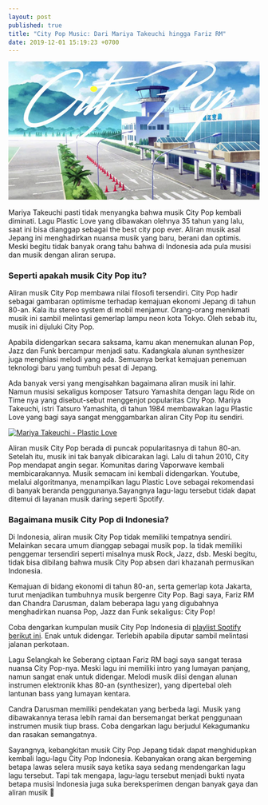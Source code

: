 ```yaml
---
layout: post
published: true
title: "City Pop Music: Dari Mariya Takeuchi hingga Fariz RM"
date: 2019-12-01 15:19:23 +0700
---
```


![City Pop](images\City_pop.jpg)

Mariya Takeuchi pasti tidak menyangka bahwa musik City Pop kembali diminati. Lagu Plastic Love yang dibawakan olehnya 35 tahun yang lalu, saat ini bisa dianggap sebagai the best city pop ever. Aliran musik asal Jepang ini menghadirkan nuansa musik yang baru, berani dan optimis. Meski begitu tidak banyak orang tahu bahwa di Indonesia ada pula musisi dan musik dengan aliran serupa.

### Seperti apakah musik City Pop itu?
Aliran musik City Pop membawa nilai filosofi tersendiri. City Pop hadir sebagai gambaran optimisme terhadap kemajuan ekonomi Jepang di tahun 80-an. Kala itu stereo system di mobil menjamur. Orang-orang menikmati musik ini sambil melintasi gemerlap lampu neon kota Tokyo. Oleh sebab itu, musik ini dijuluki City Pop.

Apabila didengarkan secara saksama, kamu akan menemukan alunan Pop, Jazz dan Funk bercampur menjadi satu. Kadangkala alunan synthesizer juga menghiasi melodi yang ada. Semuanya berkat kemajuan penemuan teknologi baru yang tumbuh pesat di Jepang.

Ada banyak versi yang mengisahkan bagaimana aliran musik ini lahir. Namun musisi sekaligus komposer Tatsuro Yamashita dengan lagu Ride on Time nya yang disebut-sebut menggenjot popularitas City Pop. Mariya Takeuchi, istri Tatsuro Yamashita, di tahun 1984 membawakan lagu Plastic Love yang bagi saya sangat menggambarkan aliran City Pop itu sendiri.

<a href="http://www.youtube.com/watch?feature=player_embedded&v=A4cMWImnTgw" target="_blank"><img src="http://img.youtube.com/vi/A4cMWImnTgw/0.jpg" alt="Mariya Takeuchi - Plastic Love" width="800" /></a>

Aliran musik City Pop berada di puncak popularitasnya di tahun 80-an. Setelah itu, musik ini tak banyak dibicarakan lagi. Lalu di tahun 2010, City Pop mendapat angin segar. Komunitas daring Vaporwave kembali membicarakannya. Musik semacam ini kembali didengarkan. Youtube, melalui algoritmanya, menampilkan lagu Plastic Love sebagai rekomendasi di banyak beranda penggunanya.Sayangnya lagu-lagu tersebut tidak dapat ditemui di layanan musik daring seperti Spotify.

### Bagaimana musik City Pop di Indonesia?

Di Indonesia, aliran musik City Pop tidak memiliki tempatnya sendiri. Melainkan secara umum dianggap sebagai musik pop. Ia tidak memiliki penggemar tersendiri seperti misalnya musk Rock, Jazz, dsb. Meski begitu, tidak bisa dibilang bahwa musik City Pop absen dari khazanah permusikan Indonesia.

Kemajuan di bidang ekonomi di tahun 80-an, serta gemerlap kota Jakarta, turut menjadikan tumbuhnya musik bergenre City Pop. Bagi saya, Fariz RM dan Chandra Darusman, dalam beberapa lagu yang digubahnya menghadirkan nuansa Pop, Jazz dan Funk sekaligus: City Pop!

Coba dengarkan kumpulan musik City Pop Indonesia di [playlist Spotify berikut ini](https://open.spotify.com/playlist/3FZdRvKi8VzMaO6eWIPGeR?si=bb053fdea0824bec). Enak untuk didengar. Terlebih apabila diputar sambil melintasi jalanan perkotaan.

Lagu Selangkah ke Seberang ciptaan Fariz RM bagi saya sangat terasa nuansa City Pop-nya. Meski lagu ini memiliki intro yang lumayan panjang, namun sangat enak untuk didengar. Melodi musik diisi dengan alunan instrumen elektronik khas 80-an (synthesizer), yang dipertebal oleh lantunan bass yang lumayan kentara.

Candra Darusman memiliki pendekatan yang berbeda lagi. Musik yang dibawakannya terasa lebih ramai dan bersemangat berkat penggunaan instrumen musik tiup brass. Coba dengarkan lagu berjudul Kekagumanku dan rasakan semangatnya.

Sayangnya, kebangkitan musik City Pop Jepang tidak dapat menghidupkan kembali lagu-lagu City Pop Indonesia. Kebanyakan orang akan bergeming betapa lawas selera musik saya ketika saya sedang mendengarkan lagu lagu tersebut. Tapi tak mengapa, lagu-lagu tersebut menjadi bukti nyata betapa musisi Indonesia juga suka bereksperimen dengan banyak gaya dan aliran musik 🎵
